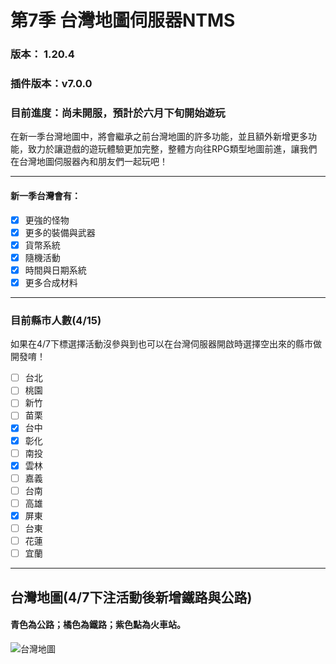 # 第7季 台灣地圖伺服器NTMS 

### 版本： 1.20.4
### 插件版本：v7.0.0
### 目前進度：尚未開服，預計於六月下旬開始遊玩
在新一季台灣地圖中，將會繼承之前台灣地圖的許多功能，並且額外新增更多功能，致力於讓遊戲的遊玩體驗更加完整，整體方向往RPG類型地圖前進，讓我們在台灣地圖伺服器內和朋友們一起玩吧！

***
#### 新一季台灣會有：
 - [x] 更強的怪物
 - [x] 更多的裝備與武器
 - [x] 貨幣系統
 - [x] 隨機活動
 - [x] 時間與日期系統
 - [x] 更多合成材料

***
### 目前縣市人數(4/15)
如果在4/7下標選擇活動沒參與到也可以在台灣伺服器開啟時選擇空出來的縣市做開發唷！
 - [ ] 台北
 - [ ] 桃園
 - [ ] 新竹
 - [ ] 苗栗
 - [x] 台中
 - [x] 彰化
 - [ ] 南投
 - [x] 雲林
 - [ ] 嘉義
 - [ ] 台南
 - [ ] 高雄
 - [x] 屏東
 - [ ] 台東
 - [ ] 花蓮
 - [ ] 宜蘭

***
## 台灣地圖(4/7下注活動後新增鐵路與公路)
#### 青色為公路；橘色為鐵路；紫色點為火車站。
![台灣地圖](https://cdn.discordapp.com/attachments/865008260532666371/1226502516850688061/7.jpg?ex=6625007b&is=66128b7b&hm=f1b8beb1c21d15c061d13fd3d27aadcc96c31e88127ae3d7f761ecc86b91df29&)

